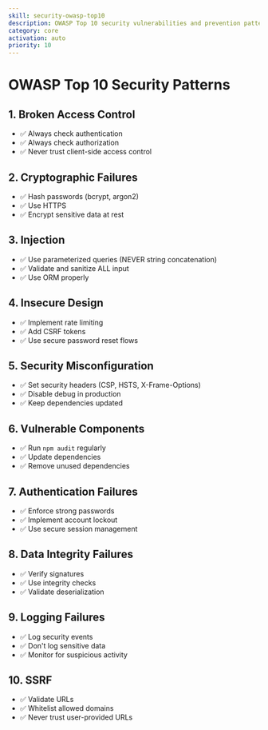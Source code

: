 ```yaml
---
skill: security-owasp-top10
description: OWASP Top 10 security vulnerabilities and prevention patterns. Always active.
category: core
activation: auto
priority: 10
---
```


# OWASP Top 10 Security Patterns

## 1. Broken Access Control
- ✅ Always check authentication
- ✅ Always check authorization
- ✅ Never trust client-side access control

## 2. Cryptographic Failures
- ✅ Hash passwords (bcrypt, argon2)
- ✅ Use HTTPS
- ✅ Encrypt sensitive data at rest

## 3. Injection
- ✅ Use parameterized queries (NEVER string concatenation)
- ✅ Validate and sanitize ALL input
- ✅ Use ORM properly

## 4. Insecure Design
- ✅ Implement rate limiting
- ✅ Add CSRF tokens
- ✅ Use secure password reset flows

## 5. Security Misconfiguration
- ✅ Set security headers (CSP, HSTS, X-Frame-Options)
- ✅ Disable debug in production
- ✅ Keep dependencies updated

## 6. Vulnerable Components
- ✅ Run `npm audit` regularly
- ✅ Update dependencies
- ✅ Remove unused dependencies

## 7. Authentication Failures
- ✅ Enforce strong passwords
- ✅ Implement account lockout
- ✅ Use secure session management

## 8. Data Integrity Failures
- ✅ Verify signatures
- ✅ Use integrity checks
- ✅ Validate deserialization

## 9. Logging Failures
- ✅ Log security events
- ✅ Don't log sensitive data
- ✅ Monitor for suspicious activity

## 10. SSRF
- ✅ Validate URLs
- ✅ Whitelist allowed domains
- ✅ Never trust user-provided URLs
